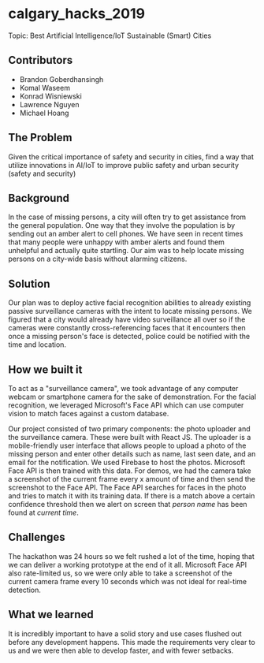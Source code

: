 # calgary_hacks_2019
Topic: Best Artificial Intelligence/IoT Sustainable (Smart) Cities
## Contributors
<ul>
<li>Brandon Goberdhansingh</li>
<li>Komal Waseem</li>
<li>Konrad Wisniewski</li>
<li>Lawrence Nguyen</li>
<li>Michael Hoang</li>
</ul>

## The Problem
Given the critical importance of
safety and security in cities, find a
way that utilize innovations in
AI/IoT to improve public safety
and urban security (safety and
security)
## Background
In the case of missing persons, a city will often try to get assistance from the general population. One way that they involve the population is by sending out an amber alert to cell phones. We have seen in recent times that many people were unhappy with amber alerts and found them unhelpful and actually quite startling. Our aim was to help locate missing persons on a city-wide basis without alarming citizens. 
## Solution
Our plan was to deploy active facial recognition abilities to already existing passive surveillance cameras with the intent to locate missing persons. We figured that a city would already have video surveillance all over so if the cameras were constantly cross-referencing faces that it encounters then once a missing person's face is detected, police could be notified with the time and location.
## How we built it
To act as a "surveillance camera", we took advantage of any computer webcam or smartphone camera for the sake of demonstration. For the facial recognition, we leveraged Microsoft's Face API which can use computer vision to match faces against a custom database.

Our project consisted of two primary components: the photo uploader and the surveillance camera. These were built with React JS. The uploader is a mobile-friendly user interface that allows people to upload a photo of the missing person and enter other details such as name, last seen date, and an email for the notification. We used Firebase to host the photos. Microsoft Face API is then trained with this data. For demos, we had the camera take a screenshot of the current frame every x amount of time and then send the screenshot to the Face API. The Face API searches for faces in the photo and tries to match it with its training data. If there is a match above a certain confidence threshold then we alert on screen that _person name_ has been found at _current time_.
## Challenges
The hackathon was 24 hours so we felt rushed a lot of the time, hoping that we can deliver a working prototype at the end of it all. Microsoft Face API also rate-limited us, so we were only able to take a screenshot of the current camera frame every 10 seconds which was not ideal for real-time detection.
## What we learned
It is incredibly important to have a solid story and use cases flushed out before any development happens. This made the requirements very clear to us and we were then able to develop faster, and with fewer setbacks. 
